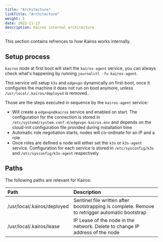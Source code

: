 ```yaml
---
title: "Architecture"
linkTitle: "Architecture"
weight: 1
date: 2022-11-13
description: Kairos internal architecture
---
```


This section contains refrences to how Kairos works internally.

## Setup process

`kairos` node at first boot will start the `kairos-agent` service, you can always check what's happening by running `journalctl -fu kairos-agent`.

This service will setup `k3s` and `edgevpn` dynamically on first-boot, once it configures the machine it does not run on boot anymore, unless `/usr/local/.kairos/deployed` is removed..

Those are the steps executed in sequence by the `kairos-agent` service:

- Will create a `edgevpn@kairos` service and enabled on start. The configuration for the connection is stored in `/etc/systemd/system.conf.d/edgevpn-kairos.env` and depends on the cloud-init configuration file provided during installation time
- Automatic role negotiation starts, nodes will co-ordinate for an IP and a role
- Once roles are defined a node will either set the `k3s` or `k3s-agent` service. Configuration for each service is stored in `/etc/sysconfig/k3s` and `/etc/sysconfig/k3s-agent` respectively

## Paths

The following paths are relevant for Kairos:

| Path                        | Description                                                                                    |
| :-------------------------- | :--------------------------------------------------------------------------------------------- |
| /usr/local/.kairos/deployed | Sentinel file written after bootstrapping is complete. Remove to retrigger automatic bootstrap |
| /usr/local/.kairos/lease    | IP Lease of the node in the network. Delete to change IP address of the node                   |
